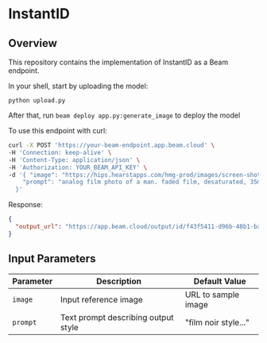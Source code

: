 # InstantID

## Overview

This repository contains the implementation of InstantID as a Beam endpoint.

In your shell, start by uploading the model:

`python upload.py`

After that, run `beam deploy app.py:generate_image` to deploy the model

To use this endpoint with curl:

```bash
curl -X POST 'https://your-beam-endpoint.app.beam.cloud' \
-H 'Connection: keep-alive' \
-H 'Content-Type: application/json' \
-H 'Authorization: YOUR_BEAM_API_KEY' \
-d '{ "image": "https://hips.hearstapps.com/hmg-prod/images/screen-shot-2024-05-22-at-3-00-35-pm-664e410d9114a.png",
    "prompt": "analog film photo of a man. faded film, desaturated, 35mm photo, grainy, vignette"
  }'
```

Response:

```json
{
  "output_url": "https://app.beam.cloud/output/id/f43f5411-d96b-48b1-bab6-28b2defb9b36"
}
```

## Input Parameters

| Parameter | Description                         | Default Value        |
| --------- | ----------------------------------- | -------------------- |
| `image`   | Input reference image               | URL to sample image  |
| `prompt`  | Text prompt describing output style | "film noir style..." |
